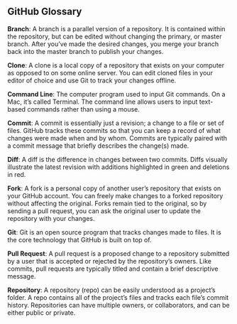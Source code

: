 ##  GitHub Glossary


**Branch**: A branch is a parallel version of a repository. It is contained within the repository, but can be edited without changing the primary, or master branch. After you’ve made the desired changes, you merge your branch back into the master branch to publish your changes. 

**Clone**: A clone is a local copy of a repository that exists on your computer as opposed to on some online server. You can edit cloned files in your editor of choice and use Git to track your changes offline.

**Command Line**: The computer program used to input Git commands. On a Mac, it’s called Terminal. The command line allows users to input text-based commands rather than using a mouse.

**Commit**: A commit is essentially just a revision; a change to a file or set of files. GitHub tracks these commits so that you can keep a record of what changes were made when and by whom. Commits are typically paired with a commit message that briefly describes the change(s) made.

**Diff**: A diff is the difference in changes between two commits. Diffs visually illustrate the latest revision with additions highlighted in green and deletions in red.

**Fork**: A fork is a personal copy of another user’s repository that exists on your GitHub account. You can freely make changes to a forked repository without affecting the original. Forks remain tied to the original, so by sending a pull request, you can ask the original user to update the repository with your changes.

**Git**: Git is an open source program that tracks changes made to files. It is the core technology that GitHub is built on top of.

**Pull Request**: A pull request is a proposed change to a repository submitted by a user that is accepted or rejected by the repository’s owners. Like commits, pull requests are typically titled and contain a brief descriptive message.

**Repository**: A repository (repo) can be easily understood as a project’s folder. A repo contains all of the project’s files and tracks each file’s commit history. Repositories can have multiple owners, or collaborators, and can be either public or private. 
